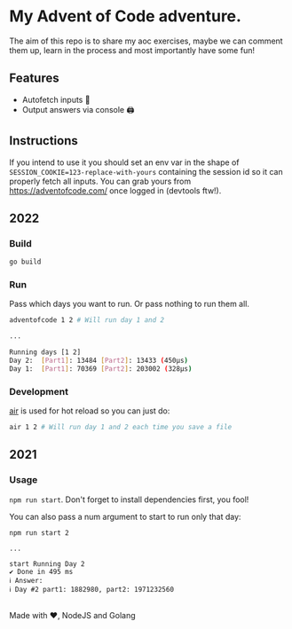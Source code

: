 # My Advent of Code adventure.

The aim of this repo is to share my aoc exercises, maybe we can comment them up, learn in the process and most importantly have some fun!

## Features
* Autofetch inputs 🎉
* Output answers via console 🖨

## Instructions
If you intend to use it you should set an env var in the shape of `SESSION_COOKIE=123-replace-with-yours` containing the session id so it can properly fetch all inputs. You can grab yours from https://adventofcode.com/ once logged in (devtools ftw!). 

## 2022

### Build

```bash
go build
```

### Run

Pass which days you want to run. Or pass nothing to run them all.
```bash
adventofcode 1 2 # Will run day 1 and 2

...

Running days [1 2]
Day 2:  [Part1]: 13484 [Part2]: 13433 (450µs)
Day 1:  [Part1]: 70369 [Part2]: 203002 (328µs)
```

### Development

[air](https://github.com/cosmtrek/air) is used for hot reload so you can just do:
```bash
air 1 2 # Will run day 1 and 2 each time you save a file
```

## 2021

### Usage
`npm run start`. Don't forget to install dependencies first, you fool!

You can also pass a num argument to start to run only that day:

```
npm run start 2

...

start Running Day 2
✔ Done in 495 ms
ℹ Answer:
ℹ Day #2 part1: 1882980, part2: 1971232560
```

</br>
Made with ♥, NodeJS and Golang
